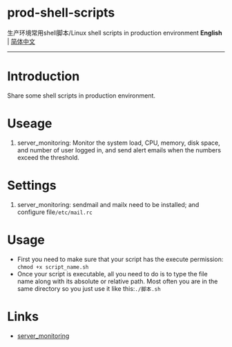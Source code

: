 # prod-shell-scripts
生产环境常用shell脚本/Linux shell scripts in production environment
**English** | [简体中文](README.md)

---

# Introduction

Share some shell scripts in production environment.

# Useage

1. server_monitoring: Monitor the system load, CPU, memory, disk space, and number of user logged in, and send alert emails when the numbers exceed the threshold.

# Settings

1. server_monitoring: sendmail and mailx need to be installed; and configure file`/etc/mail.rc`

# Usage

- First you need to make sure that your script has the execute permission: `chmod +x script_name.sh`
- Once your script is executable, all you need to do is to type the file name along with its absolute or relative path. Most often you are in the same directory so you just use it like this:`./脚本.sh`

# Links

- [server_monitoring](https://www.ninjacat.cn/2022/07/10/%e7%94%9f%e4%ba%a7%e7%8e%af%e5%a2%83%e4%b8%8b%e5%ae%9e%e7%94%a8%e7%9a%84shell%e8%84%9a%e6%9c%ac%ef%bc%88%e4%b8%80%ef%bc%89/)